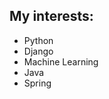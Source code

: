 ## My interests:
* Python
* Django
* Machine Learning
* Java
* Spring 



<!---
emge1/emge1 is a ✨ special ✨ repository because its `README.md` (this file) appears on your GitHub profile.
You can click the Preview link to take a look at your changes.
--->
